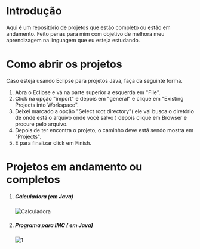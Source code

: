 # Introdução
Aqui é um repositório de projetos que estão completo ou estão em andamento. Feito penas para mim com objetivo de melhora meu aprendizagem na linguagem que eu esteja estudando.


# Como abrir os projetos



Caso esteja usando Eclipse para projetos Java, faça da seguinte forma.

1. Abra o Eclipse e vá na parte superior a esquerda em "File".
2. Click na opção "import" e depois em "general" e clique em "Existing Projects into Workspace".
3. Deixei marcado a opção "Select root directory"( ele vai busca o diretório de onde está  o arquivo onde você salvo ) depois clique em Browser e procure pelo arquivo.
4. Depois de ter encontra o projeto, o caminho deve está sendo mostra em "Projects".
5. E para finalizar click em Finish.



# Projetos em andamento ou completos

1. ##### Calculadora (em Java)
   
   ![Calculadora](https://user-images.githubusercontent.com/88062739/155040549-cb86aae0-8aeb-4b02-b497-841e8550dd71.png)
   
1. <h5>Programa para IMC ( em Java)</h5>

   ![1](https://user-images.githubusercontent.com/88062739/156659825-45f5d1fc-daa3-4568-ac01-a466d4bdbe4f.png)

   
   
   
   
   
   
   
   













